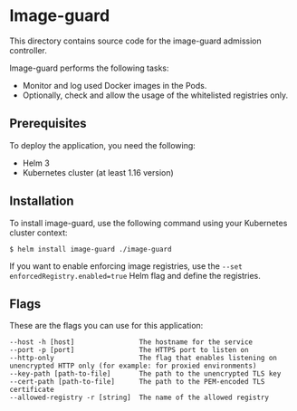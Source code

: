 # Image-guard
This directory contains source code for the image-guard admission controller.

Image-guard performs the following tasks:
* Monitor and log used Docker images in the Pods.
* Optionally, check and allow the usage of the whitelisted registries only.

## Prerequisites
To deploy the application, you need the following:
* Helm 3
* Kubernetes cluster (at least 1.16 version)

## Installation
To install image-guard, use the following command using your Kubernetes cluster context:
```shell script
$ helm install image-guard ./image-guard
```
If you want to enable enforcing image registries, use the `--set enforcedRegistry.enabled=true` Helm flag and define the registries.

## Flags
These are the flags you can use for this application:
```
--host -h [host]                The hostname for the service
--port -p [port]                The HTTPS port to listen on
--http-only                     The flag that enables listening on unencrypted HTTP only (for example: for proxied environments)
--key-path [path-to-file]       The path to the unencrypted TLS key
--cert-path [path-to-file]      The path to the PEM-encoded TLS certificate
--allowed-registry -r [string]  The name of the allowed registry
```

